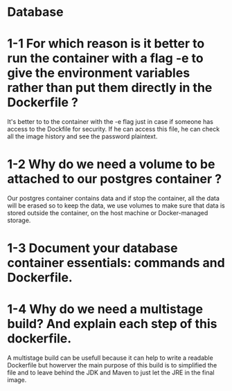 # Database

# 1-1 For which reason is it better to run the container with a flag -e to give the environment variables rather than put them directly in the Dockerfile ?

It's better to to the container with the -e flag just in case if someone has access to the Dockfile for security. If he can access this file, he can check all the image history and see the password plaintext.

# 1-2 Why do we need a volume to be attached to our postgres container ? 

Our postgres container contains data and if stop the container, all the data will be erased so to keep the data, we use volumes to make sure that data is stored outside the container, on the host machine or Docker-managed storage.

# 1-3 Document your database container essentials: commands and Dockerfile.

# 1-4 Why do we need a multistage build? And explain each step of this dockerfile. 

A multistage build can be usefull because it can help to write a readable Dockerfile but howerver the main purpose of this build is to simplified the file and to leave behind the JDK and Maven to just let the JRE in the final image.

